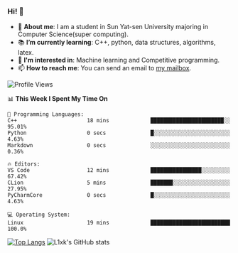 ### Hi! 👋

+ :school: **About me**: I am a student in Sun Yat-sen University majoring in Computer Science(super computing).
+ :books: **I’m currently learning**: C++, python, data structures, algorithms, latex.
+ :lollipop: **I'm interested in**: Machine learning and Competitive programming.
+ 📫 **How to reach me**: You can send an email to [my mailbox](niklausama@qq.com).

<!--START_SECTION:waka-->
![Profile Views](http://img.shields.io/badge/Profile%20Views-386-blue)

📊 **This Week I Spent My Time On** 

```text
💬 Programming Languages: 
C++                      18 mins             ███████████████████████░░   95.01% 
Python                   0 secs              █░░░░░░░░░░░░░░░░░░░░░░░░   4.63% 
Markdown                 0 secs              ░░░░░░░░░░░░░░░░░░░░░░░░░   0.36%

🔥 Editors: 
VS Code                  12 mins             ████████████████░░░░░░░░░   67.42% 
CLion                    5 mins              ███████░░░░░░░░░░░░░░░░░░   27.95% 
PyCharmCore              0 secs              █░░░░░░░░░░░░░░░░░░░░░░░░   4.63%

💻 Operating System: 
Linux                    19 mins             █████████████████████████   100.0%

```


<!--END_SECTION:waka-->


[![Top Langs](https://github-readme-stats.vercel.app/api/top-langs/?username=lixk28&langs_count=8&layout=compact&hide_border=true)](https://github.com/lixk28/github-readme-stats)
![L1xk's GitHub stats](https://github-readme-stats.vercel.app/api?username=lixk28&show_icons=true&hide_border=true&count_private=true)




<!--
**lixk28/lixk28** is a ✨ _special_ ✨ repository because its `README.md` (this file) appears on your GitHub profile.

Here are some ideas to get you started:

- 🔭 I’m currently working on ...
- 🌱 I’m currently learning ...
- 👯 I’m looking to collaborate on ...
- 🤔 I’m looking for help with ...
- 💬 Ask me about ...
- 📫 How to reach me: ...
- 😄 Pronouns: ...
- ⚡ Fun fact: ...
  -->
